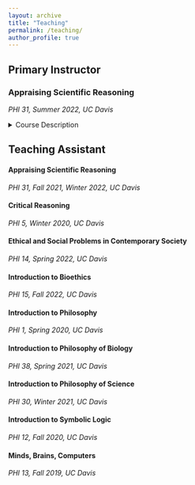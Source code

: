 ```yaml
---
layout: archive
title: "Teaching"
permalink: /teaching/
author_profile: true
---
```


## Primary Instructor
### Appraising Scientific Reasoning

_PHI 31, Summer 2022, UC Davis_

<details>
<summary>Course Description</summary>
  
<blockquote>
Science is in every corner of our daily lives, but how do we approach it? Modern science is so vast that even scientists can master only a fraction of the body of scientific knowledge. We can study scientific knowledge, but at the same time, we can also ask how science  works, or more specifically, how scientists reason. This course will provide an introduction to reasoning in science, which some refer to as ‘the scientific method.’ The specific questions we will ask include the following: What makes science so significant? What types of reasoning are valid? How does society impact science? To this end, we will delve deep into key concepts in scientific reasoning such as ‘experimentation’, ‘big data’, ‘deduction’, ‘fallacy’, ‘variable’, ‘causation’, ‘scientific theory’, etc. The learning objectives include developing basic scientific literacy and your abilities to:
  
 * understand how reasoning in modern science works;
 * critically approach new scientific works as a non-specialist;
 * understand the historical, philosophical, and social background of scientific reasoning;
 * express your ideas through critical writing that engages with science and its methodology.
 </blockquote>
  
</details>

## Teaching Assistant 

#### Appraising Scientific Reasoning

_PHI 31, Fall 2021, Winter 2022, UC Davis_

#### Critical Reasoning

_PHI 5, Winter 2020, UC Davis_

#### Ethical and Social Problems in Contemporary Society

_PHI 14, Spring 2022, UC Davis_

#### Introduction to Bioethics

_PHI 15, Fall 2022, UC Davis_

#### Introduction to Philosophy

_PHI 1, Spring 2020, UC Davis_

#### Introduction to Philosophy of Biology 

_PHI 38, Spring 2021, UC Davis_

#### Introduction to Philosophy of Science 

_PHI 30, Winter 2021, UC Davis_

#### Introduction to Symbolic Logic

_PHI 12, Fall 2020, UC Davis_

#### Minds, Brains, Computers

_PHI 13, Fall 2019, UC Davis_








<!--
{% include base_path %}

{% for post in site.teaching reversed %}
  {% include archive-single.html %}
{% endfor %}
-->
